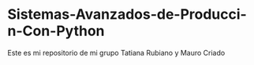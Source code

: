 # Sistemas-Avanzados-de-Producci-n-Con-Python
Este es mi repositorio de mi grupo Tatiana Rubiano y Mauro Criado
